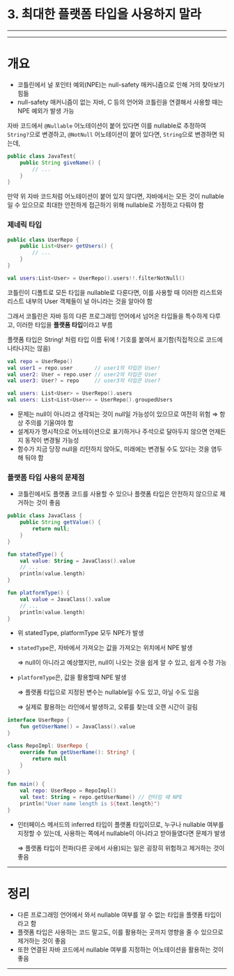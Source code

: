 # 3. 최대한 플랫폼 타입을 사용하지 말라

---

---

# 개요

- 코틀린에서 널 포인터 예외(NPE)는 null-safety 매커니즘으로 인해 거의 찾아보기 힘듦
- null-safety 매커니즘이 없는 자바, C 등의 언어와 코틀린을 연결해서 사용할 때는 NPE 예외가 발생 가능

자바 코드에서 `@Nullable` 어노테이션이 붙어 있다면 이를 nullable로 추정하여 `String?`으로 변경하고, `@NotNull` 어노테이션이 붙어 있다면, `String`으로 변경하면 되는데,

```java
public class JavaTest{
    public String giveName() {
        // ...
    }
}
```

만약 위 자바 코드처럼 어노테이션이 붙어 있지 않다면, 자바에서는 모든 것이 nullable일 수 있으므로 최대한 안전하게 접근하기 위해 nullable로 가정하고 다뤄야 함

### **제네릭 타입**

```java
public class UserRepo {
    public List<User> getUsers() {
        // ...
    }
}
```

```kotlin
val users:List<User> = UserRepo().users!!.filterNotNull()
```

코틀린이 디폴트로 모든 타입을 nullable로 다룬다면, 이를 사용할 때 이러한 리스트와 리스트 내부의 User 객체들이 널 아니라는 것을 알아야 함

그래서 코틀린은 자바 등의 다른 프로그래밍 언어에서 넘어온 타입들을 특수하게 다루고, 이러한 타입을 **플랫폼 타입**이라고 부름

플랫폼 타입은 String! 처럼 타입 이름 뒤에 ! 기호를 붙여서 표기함(직접적으로 코드에 나타나지는 않음)

```kotlin
val repo = UserRepo()
val user1 = repo.user       // user1의 타입은 User!
val user2: User = repo.user // user2의 타입은 User
val user3: User? = repo     // user3의 타입은 User?

val users: List<User> = UserRepo().users
val users: List<List<User>> = UserRepo().groupedUsers
```

- 문제는 null이 아니라고 생각되는 것이 null일 가능성이 있으므로 여전히 위험 ⇒ 항상 주의를 기울여야 함
- 설계자가 명시적으로 어노테이션으로 표기하거나 주석으로 달아두지 않으면 언제든지 동작이 변경될 가능성
- 함수가 지금 당장 null을 리턴하지 않아도, 미래에는 변경될 수도 있다는 것을 염두해 둬야 함

### **플랫폼 타입 사용의 문제점**

- 코틀린에서도 플랫폼 코드를 사용할 수 있으나 플랫폼 타입은 안전하지 않으므로 제거하는 것이 좋음

```java
public class JavaClass {
    public String getValue() {
        return null;
    }
}
```

```kotlin
fun statedType() {
    val value: String = JavaClass().value
    // ...
    println(value.length)
}

fun platformType() {
    val value = JavaClass().value
    // ...
    println(value.length)
}
```

- 위 statedType, platformType 모두 NPE가 발생
- `statedType`은, 자바에서 가져오는 값을 가져오는 위치에서 NPE 발생
    
    ⇒ null이 아니라고 예상했지만, null이 나오는 것을 쉽게 알 수 있고, 쉽게 수정 가능
    
- `platformType`은, 값을 활용할때 NPE 발생
    
    ⇒ 플랫폼 타입으로 지정된 변수는 nullable일 수도 있고, 아닐 수도 있음
    
    ⇒ 실제로 활용하는 라인에서 발생하고, 오류를 찾는데 오랜 시간이 걸림
    

```kotlin
interface UserRepo {
    fun getUserName() = JavaClass().value
}

class RepoImpl: UserRepo {
    override fun getUserName(): String? {
        return null
    }
}

fun main() {
    val repo: UserRepo = RepoImpl()
    val text: String = repo.getUserName() // 런타임 때 NPE
    println("User name length is ${text.length}")
}
```

- 인터페이스 메서드의 inferred 타입이 플랫폼 타입이므로, 누구나 nullable 여부를 지정할 수 있는데, 사용하는 쪽에서 nullable이 아니라고 받아들였다면 문제가 발생
    
    ⇒ 플랫폼 타입이 전파(다른 곳에서 사용)되는 일은 굉장히 위험하고 제거하는 것이 좋음
    

---

# 정리

- 다른 프로그래밍 언어에서 와서 nullable 여부를 알 수 없는 타입을 플랫폼 타입이라고 함
- 플랫폼 타입은 사용하는 코드 말고도, 이를 활용하는 곳까지 영향을 줄 수 있으므로 제거하는 것이 좋음
- 또한 연결된 자바 코드에서 nullable 여부를 지정하는 어노테이션을 활용하는 것이 좋음

---